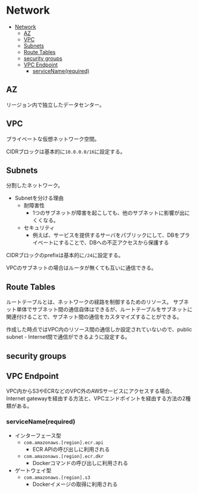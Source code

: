 # Network

- [Network](#network)
  - [AZ](#az)
  - [VPC](#vpc)
  - [Subnets](#subnets)
  - [Route Tables](#route-tables)
  - [security groups](#security-groups)
  - [VPC Endpoint](#vpc-endpoint)
    - [serviceName(required)](#servicenamerequired)

## AZ

リージョン内で独立したデータセンター。

## VPC

プライベートな仮想ネットワーク空間。

CIDRブロックは基本的に`10.0.0.0/16`に設定する。

## Subnets

分割したネットワーク。

- Subnetを分ける理由
  - 耐障害性
    - 1つのサブネットが障害を起こしても、他のサブネットに影響が出にくくなる。
  - セキュリティ
    - 例えば、サービスを提供するサーバをパブリックにして、DBをプライベートにすることで、DBへの不正アクセスから保護する

CIDRブロックのprefixは基本的に`/24`に設定する。

VPCのサブネットの場合はルータが無くても互いに通信できる。

## Route Tables

ルートテーブルとは、ネットワークの経路を制御するためのリソース。
サブネット単体でサブネット間の通信自体はできるが、ルートテーブルをサブネットに関連付けることで、サブネット間の通信をカスタマイズすることができる。

作成した時点ではVPC内のリソース間の通信しか設定されていないので、public subnet - Internet間で通信ができるように設定する。

## security groups

## VPC Endpoint

VPC内からS3やECRなどのVPC外のAWSサービスにアクセスする場合、Internet gatewayを経由する方法と、VPCエンドポイントを経由する方法の2種類がある。

### serviceName(required)

- インターフェース型
  - `com.amazonaws.[region].ecr.api`
    - ECR APIの呼び出しに利用される
  - `com.amazonaws.[region].ecr.dkr`
    - Dockerコマンドの呼び出しに利用される
- ゲートウェイ型
  - `com.amazonaws.[region].s3`
    - Dockerイメージの取得に利用される
